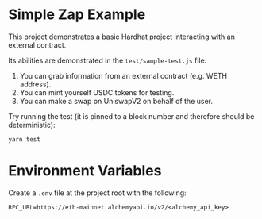 # Simple Zap Example

This project demonstrates a basic Hardhat project interacting with an external contract.

Its abilities are demonstrated in the `test/sample-test.js` file:

1. You can grab information from an external contract (e.g. WETH address).
2. You can mint yourself USDC tokens for testing.
3. You can make a swap on UniswapV2 on behalf of the user.

Try running the test (it is pinned to a block number and therefore should be deterministic):

```shell
yarn test
```

# Environment Variables

Create a `.env` file at the project root with the following:

```
RPC_URL=https://eth-mainnet.alchemyapi.io/v2/<alchemy_api_key>
```
